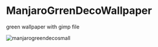 # ManjaroGrrenDecoWallpaper
green wallpaper with gimp file

![manjarogreendecosmall](https://cloud.githubusercontent.com/assets/19275499/24078444/5aef49b0-0c44-11e7-8882-2f80fd8df9d3.jpg)
